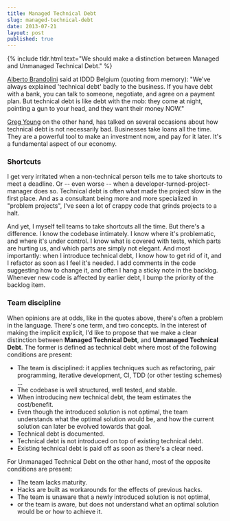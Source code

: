 ```yaml
---
title: Managed Technical Debt
slug: managed-technical-debt
date: 2013-07-21
layout: post
published: true
---
```


{% include tldr.html text="We should make a distinction between Managed and Unmanaged Technical Debt." %}

[Alberto Brandolini](https://twitter.com/mathiasverraes/status/326435664319111170) said at IDDD Belgium (quoting from memory):
"We've always explained 'technical debt' badly to the business. If you have debt with a bank, you can talk to someone,
negotiate, and agree on a payment plan. But technical debt is like debt with the mob: they come at night, pointing a gun
to your head, and they want their money NOW."

[Greg Young](http://codebetter.com/gregyoung/2013/03/06/startups-and-tdd/) on the other hand, has talked on several occasions about how technical debt is not necessarily bad. Businesses
take loans all the time. They are a powerful tool to make an investment now, and pay for it later. It's a fundamental
aspect of our economy.

### Shortcuts


I get very irritated when a non-technical person tells me to take shortcuts to meet a deadline. Or -- even worse -- when
 a developer-turned-project-manager does so. Technical debt is often what made the project slow in the first place. And as
 a consultant being more and more specialized in "problem projects", I've seen a lot of crappy code that grinds projects
 to a halt.

And yet, I myself tell teams to take shortcuts all the time. But there's a difference. I know the codebase intimately.
I know where it's problematic, and where it's under control. I know what is covered with tests, which parts are hurting us,
and which parts are simply not elegant. And most importantly: when I introduce technical debt, I know how to get rid of
it, and I refactor as soon as I feel it's needed. I add comments in the code suggesting how to change it, and often I
hang a sticky note in the backlog. Whenever new code is affected by earlier debt, I bump the priority of the backlog item.

### Team discipline

When opinions are at odds, like in the quotes above, there's often a problem in the language. There's one term, and two
concepts. In the interest of making
the implicit explicit, I'd like to propose that we make a clear distinction between **Managed Technical Debt**, and **Unmanaged
Technical Debt**. The former is defined as technical debt where most of the following conditions are present:

- The team is disciplined: it applies techniques such as refactoring, pair programming, iterative development, CI, TDD (or other testing schemes) ...
- The codebase is well structured, well tested, and stable.
- When introducing new technical debt, the team estimates the cost/benefit.
- Even though the introduced solution is not optimal, the team understands what the optimal solution would be, and how
the current solution can later be evolved towards that goal.
- Technical debt is documented.
- Technical debt is not introduced on top of existing technical debt.
- Existing technical debt is paid off as soon as there's a clear need.

For Unmanaged Technical Debt on the other hand, most of the opposite conditions are present:

- The team lacks maturity.
- Hacks are built as workarounds for the effects of previous hacks.
- The team is unaware that a newly introduced solution is not optimal,
- or the team is aware, but does not understand what an optimal solution would be or how to achieve it.

